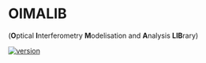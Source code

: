 # OIMALIB

(**O**ptical **I**nterferometry **M**odelisation and **A**nalysis **LIB**rary)

[![version](http://img.shields.io/badge/OIMALIB-v0.1dev-orange.svg?style=flat)](https://github.com/DrSoulain/oimalib/)
